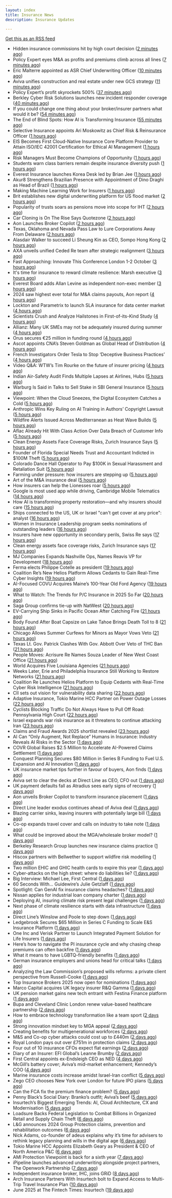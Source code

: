 ```yaml
---
layout: index
title: Insurance News
description: Insurance Updates

---
```


[Get this as an RSS feed](/insurance.rss)

<!-- news_marker starts -->
- Hidden insurance commissions hit by high court decision ([2 minutes ago](https://www.insurancebusinessmag.com/uk/news/property-insurance/hidden-insurance-commissions-hit-by-high-court-decision-540421.aspx))
- Policy Expert eyes M&A as profits and premiums climb across all lines ([7 minutes ago](https://www.insurancebusinessmag.com/uk/news/breaking-news/policy-expert-eyes-manda-as-profits-and-premiums-climb-across-all-lines-540419.aspx))
- Eric Malterre appointed as ASR Chief Underwriting Officer ([10 minutes ago](https://www.reinsurancene.ws/eric-malterre-appointed-as-asr-chief-underwriting-officer/))
- Aviva unifies construction and real estate under new GCS strategy ([11 minutes ago](https://www.insurancebusinessmag.com/uk/news/construction-engineering/aviva-unifies-construction-and-real-estate-under-new-gcs-strategy-540418.aspx))
- Policy Expert’s profit skyrockets 500% ([37 minutes ago](https://www.postonline.co.uk/news/7957999/policy-expert%E2%80%99s-profit-skyrockets-500))
- Berkley Cyber Risk Solutions launches new incident responder coverage ([40 minutes ago](https://www.reinsurancene.ws/berkley-cyber-risk-solutions-launches-new-incident-responder-coverage/))
- If you could change one thing about your broker/insurer partners what would it be? ([54 minutes ago](https://www.insurancebusinessmag.com/uk/tv/if-you-could-change-one-thing-about-your-brokerinsurer-partners-what-would-it-be-540407.aspx))
- The End of Blind Spots: How AI is Transforming Insurance ([55 minutes ago](https://insurance-edge.net/2025/06/25/the-end-of-blind-spots-how-ai-is-transforming-insurance/))
- Selective Insurance appoints Ari Moskowitz as Chief Risk & Reinsurance Officer ([1 hours ago](https://www.reinsurancene.ws/selective-insurance-appoints-ari-moskowitz-as-chief-risk-reinsurance-officer/))
- EIS Becomes First Cloud-Native Insurance Core Platform Provider to Attain ISO/IEC 42001 Certification for Ethical AI Management ([1 hours ago](https://www.insurtechinsights.com/eis-becomes-first-cloud-native-insurance-core-platform-provider-to-attain-iso-iec-42001-certification-for-ethical-ai-management/))
- Risk Managers Must Become Champions of Opportunity ([1 hours ago](https://insurance-edge.net/2025/06/25/risk-managers-must-become-champions-of-opportunity/))
- Students warn class barriers remain despite insurance diversity push ([1 hours ago](https://www.postonline.co.uk/people/7957987/students-warn-class-barriers-remain-despite-insurance-diversity-push))
- Everest Insurance launches Korea Desk led by Brian Jee ([1 hours ago](https://www.reinsurancene.ws/everest-insurance-launches-korea-desk-led-by-brian-jee/))
- Akur8 Strengthens Brazilian Presence with Appointment of Dino Draghi as Head of Brazil ([1 hours ago](https://www.insurtechinsights.com/akur8-strengthens-brazilian-presence-with-appointment-of-dino-draghi-as-head-of-brazil/))
- Making Machine Learning Work for Insurers ([1 hours ago](https://insurance-edge.net/2025/06/25/making-machine-learning-work-for-insurers/))
- Brit establishes new digital underwriting platform for US flood market ([2 hours ago](https://www.reinsurancene.ws/brit-establishes-new-digital-underwriting-platform-for-us-flood-market/))
- Popularity of trusts soars as pensions move into scope for IHT ([2 hours ago](https://ifamagazine.com/popularity-of-trusts-soars-as-pensions-move-into-scope-for-iht/))
- Car Cloning is On The Rise Says Quotezone ([2 hours ago](https://insurance-edge.net/2025/06/25/car-cloning-is-on-the-rise-says-quotezone/))
- Aon Launches Broker Copilot ([2 hours ago](https://insurance-edge.net/2025/06/25/aon-launches-broker-copilot/))
- Texas, Oklahoma and Nevada Pass Law to Lure Corporations Away From Delaware ([2 hours ago](https://www.insurancejournal.com/news/southcentral/2025/06/25/829043.htm))
- Alasdair Walker to succeed Li Sheung Kin as CEO, Sompo Hong Kong ([2 hours ago](https://www.reinsurancene.ws/alasdair-walker-to-succeed-li-sheung-kin-as-ceo-sompo-hong-kong/))
- AXA unveils unified Ceded Re team after strategic realignment ([3 hours ago](https://www.reinsurancene.ws/axa-unveils-unified-ceded-re-team-after-strategic-realignment/))
- Fast Approaching: Innovate This Conference London 1-2 October ([3 hours ago](https://insurance-edge.net/2025/06/25/fast-approaching-innovate-this-conference-london-1-2-october/))
- It's time for insurance to reward climate resilience: Marsh executive ([3 hours ago](https://www.insurancebusinessmag.com/uk/news/breaking-news/its-time-for-insurance-to-reward-climate-resilience-marsh-executive-540381.aspx))
- Everest Board adds Allan Levine as independent non-exec member ([3 hours ago](https://www.reinsurancene.ws/everest-board-adds-allan-levine-as-independent-non-exec-member/))
- 2024 saw highest ever total for M&A claims payouts, Aon report ([4 hours ago](https://www.insurancebusinessmag.com/uk/news/breaking-news/2024-saw-highest-ever-total-for-manda-claims-payouts-aon-report-540374.aspx))
- Lockton and Parametrix to launch SLA insurance for data center market ([4 hours ago](https://www.reinsurancene.ws/lockton-and-parametrix-to-launch-sla-insurance-for-data-center-market/))
- Scientists Crush and Analyze Hailstones in First-of-its-Kind Study ([4 hours ago](https://www.insurancejournal.com/news/southcentral/2025/06/25/829048.htm))
- Allianz: Many UK SMEs may not be adequately insured during summer ([4 hours ago](https://www.insurancebusinessmag.com/uk/news/business-resilience/allianz-many-uk-smes-may-not-be-adequately-insured-during-summer-540369.aspx))
- Orus secures €25 million in funding round ([4 hours ago](https://www.insurancebusinessmag.com/uk/news/breaking-news/orus-secures-25-million-in-funding-round-540368.aspx))
- Ascot appoints CNA’s Steven Goldman as Global Head of Distribution ([4 hours ago](https://www.reinsurancene.ws/ascot-appoints-cnas-steven-goldman-as-global-head-of-distribution/))
- French Investigators Order Tesla to Stop ‘Deceptive Business Practices’ ([4 hours ago](https://www.insurancejournal.com/news/international/2025/06/25/829031.htm))
- Video Q&A: WTW’s Tim Rourke on the future of insurer pricing ([4 hours ago](https://www.postonline.co.uk/market-access/technology/7957884/video-qa-wtw%E2%80%99s-tim-rourke-on-the-future-of-insurer-pricing))
- Indian Air-Safety Audit Finds Multiple Lapses at Airlines, Hubs ([5 hours ago](https://www.insurancejournal.com/news/international/2025/06/25/829019.htm))
- Warburg Is Said in Talks to Sell Stake in SBI General Insurance ([5 hours ago](https://www.insurancejournal.com/news/international/2025/06/25/828942.htm))
- Viewpoint: When the Cloud Sneezes, the Digital Ecosystem Catches a Cold ([5 hours ago](https://www.insurancejournal.com/news/international/2025/06/25/828977.htm))
- Anthropic Wins Key Ruling on AI Training in Authors’ Copyright Lawsuit ([5 hours ago](https://www.insurancejournal.com/news/national/2025/06/25/828987.htm))
- Wildfire Alerts Issued Across Mediterranean as Heat Wave Builds ([5 hours ago](https://www.insurancejournal.com/news/international/2025/06/25/828960.htm))
- Aflac Already Hit With Class Action Over Data Breach of Customer Info ([5 hours ago](https://www.insurancejournal.com/news/national/2025/06/25/829012.htm))
- Clean Energy Assets Face Coverage Risks, Zurich Insurance Says ([5 hours ago](https://www.insurancejournal.com/news/international/2025/06/25/829023.htm))
- Founder of Florida Special Needs Trust and Accountant Indicted in $100M Theft ([5 hours ago](https://www.insurancejournal.com/news/southeast/2025/06/25/829054.htm))
- Colorado Dance Hall Operator to Pay $100K in Sexual Harassment and Retaliation Suit ([5 hours ago](https://www.insurancejournal.com/news/west/2025/06/25/828979.htm))
- Farming under pressure: how insurers are stepping up ([5 hours ago](https://www.postonline.co.uk/commercial/7957860/farming-under-pressure-how-insurers-are-stepping-up))
- Art of the M&A insurance deal ([5 hours ago](https://www.postonline.co.uk/commercial/7957730/art-of-the-ma-insurance-deal))
- How insurers can help the Lionesses roar ([5 hours ago](https://www.postonline.co.uk/claims/7957499/how-insurers-can-help-the-lionesses-roar))
- Google is most used app while driving, Cambridge Mobile Telematics ([14 hours ago](https://www.dig-in.com/news/google-most-used-while-driving-cambridge-mobile-telematics))
- How AI is transforming property restoration—and why insurers should care ([15 hours ago](https://www.dig-in.com/opinion/how-ai-is-transforming-property-restoration))
- Ships connected to the US, UK or Israel "can't get cover at any price": analyst ([16 hours ago](https://www.insurancebusinessmag.com/uk/news/breaking-news/ships-connected-to-the-us-uk-or-israel-cant-get-cover-at-any-price-analyst-540387.aspx))
- Women in Insurance Leadership program seeks nominations of outstanding leaders ([16 hours ago](https://www.dig-in.com/news/2025-women-in-insurance-leadership-nominations-open))
- Insurers have new opportunity in secondary perils, Swiss Re says ([17 hours ago](https://www.dig-in.com/articles/insurers-have-new-opportunity-in-secondary-perils-swiss-re))
- Clean energy assets face coverage risks, Zurich Insurance says ([17 hours ago](https://www.dig-in.com/articles/clean-energy-assets-face-coverage-risks-zurich-insurance))
- MJ Companies Expands Nashville Ops, Names Reavis VP for Development ([18 hours ago](https://www.insurancejournal.com/news/southeast/2025/06/24/828984.htm))
- Ferma elects Philippe Cotelle as president ([19 hours ago](https://www.postonline.co.uk/risk-management/7957992/ferma-elects-philippe-cotelle-as-president))
- Coalition Re’s New Helios Platform Allows Cedants to Gain Real-Time Cyber Insights ([19 hours ago](https://www.insurancejournal.com/news/national/2025/06/24/828970.htm))
- AI-Focused COVU Acquires Maine’s 100-Year Old Ford Agency ([19 hours ago](https://www.insurancejournal.com/news/east/2025/06/24/828968.htm))
- What to Watch: The Trends for P/C Insurance in 2025 So Far ([20 hours ago](https://www.insurancejournal.com/news/national/2025/06/24/828952.htm))
- Saga Group confirms tie-up with NatWest ([20 hours ago](https://www.insurancebusinessmag.com/uk/news/breaking-news/saga-group-confirms-tieup-with-natwest-540271.aspx))
- EV-Carrying Ship Sinks in Pacific Ocean After Catching Fire ([21 hours ago](https://www.insurancejournal.com/news/international/2025/06/24/828902.htm))
- Body Found After Boat Capsize on Lake Tahoe Brings Death Toll to 8 ([21 hours ago](https://www.insurancejournal.com/news/west/2025/06/24/828938.htm))
- Chicago Allows Summer Curfews for Minors as Mayor Vows Veto ([21 hours ago](https://www.insurancejournal.com/news/midwest/2025/06/24/828934.htm))
- Texas Lt. Gov. Patrick Clashes With Gov. Abbott Over Veto of THC Ban ([21 hours ago](https://www.insurancejournal.com/news/southcentral/2025/06/24/828927.htm))
- People Moves: Acrisure Re Names Souza Leader of New West Coast Office ([21 hours ago](https://www.insurancejournal.com/news/west/2025/06/24/828806.htm))
- World Acquires Five Louisiana Agencies ([21 hours ago](https://www.insurancejournal.com/news/southcentral/2025/06/24/828923.htm))
- Weeks Later, Erie and Philadelphia Insurance Still Working to Restore Networks ([21 hours ago](https://www.insurancejournal.com/news/east/2025/06/24/828919.htm))
- Coalition Re Launches Helios Platform to Equip Cedants with Real-Time Cyber Risk Intelligence ([21 hours ago](https://www.insurtechinsights.com/coalition-re-launches-helios-platform-to-equip-cedants-with-real-time-cyber-risk-intelligence/))
- CII sets out vision for vulnerability data sharing ([22 hours ago](https://ifamagazine.com/cii-sets-out-vision-for-vulnerability-data-sharing/))
- Adaptive Insurance, Tokio Marine HCC Partner on Power Outage Losses ([22 hours ago](https://www.insurancejournal.com/news/national/2025/06/24/828825.htm))
- Cyclists Blocking Traffic Do Not Always Have to Pull Off Road: Pennsylvania High Court ([22 hours ago](https://www.insurancejournal.com/news/east/2025/06/24/828904.htm))
- Israel expands war risk insurance as it threatens to continue attacking Iran ([23 hours ago](https://www.insurancebusinessmag.com/uk/news/breaking-news/israel-expands-war-risk-insurance-as-it-threatens-to-continue-attacking-iran-540229.aspx))
- Claims and Fraud Awards 2025 shortlist revealed ([23 hours ago](https://www.postonline.co.uk/claims/7957977/claims-and-fraud-awards-2025-shortlist-revealed))
- AI Can “Only Augment, Not Replace” Humans in Insurance: Industry Reveals AI Risks in the Sector ([1 days ago](https://thefintechtimes.com/ai-can-only-augment-not-replace-humans-in-insurance-industry-reveals-ai-risks-in-the-sector/))
- COVR Global Raises $2.5 Million to Accelerate AI-Powered Claims Settlement ([1 days ago](https://www.insurtechinsights.com/covr-global-raises-2-5-million-to-accelerate-ai-powered-claims-settlement/))
- Conquest Planning Secures $80 Million in Series B Funding to Fuel U.S. Expansion and AI Innovation ([1 days ago](https://www.insurtechinsights.com/conquest-planning-secures-80-million-in-series-b-funding-to-fuel-u-s-expansion-and-ai-innovation/))
- UK insurance market tips further in favour of buyers, Aon finds ([1 days ago](https://www.insurancebusinessmag.com/uk/news/breaking-news/uk-insurance-market-tips-further-in-favour-of-buyers-aon-finds-540199.aspx))
- Aviva set to clear the decks at Direct Line as CEO, CFO out ([1 days ago](https://www.insurancebusinessmag.com/uk/news/breaking-news/aviva-set-to-clear-the-decks-at-direct-line-as-ceo-cfo-out-540198.aspx))
- UK payment defaults fall as Atradius sees early signs of recovery ([1 days ago](https://www.insurancebusinessmag.com/uk/news/breaking-news/uk-payment-defaults-fall-as-atradius-sees-early-signs-of-recovery-540191.aspx))
- Aon unveils Broker Copilot to transform insurance placement ([1 days ago](https://www.insurancebusinessmag.com/uk/news/technology/aon-unveils-broker-copilot-to-transform-insurance-placement-540189.aspx))
- Direct Line leader exodus continues ahead of Aviva deal ([1 days ago](https://www.postonline.co.uk/news/7957990/direct-line-leader-exodus-continues-ahead-of-aviva-deal))
- Blazing carrier sinks, leaving insurers with potentially large bill ([1 days ago](https://www.insurancebusinessmag.com/uk/news/breaking-news/blazing-carrier-sinks-leaving-insurers-with-potentially-large-bill-540245.aspx))
- Co-op expands travel cover and calls on industry to take note ([1 days ago](https://www.postonline.co.uk/personal/7957986/co-op-expands-travel-cover-and-calls-on-industry-to-take-note))
- What could be improved about the MGA/wholesale broker model? ([1 days ago](https://www.insurancebusinessmag.com/uk/tv/what-could-be-improved-about-the-mgawholesale-broker-model-540171.aspx))
- Berkeley Research Group launches new insurance claims practice ([1 days ago](https://www.insurancebusinessmag.com/uk/news/breaking-news/berkeley-research-group-launches-new-insurance-claims-practice-540170.aspx))
- Hiscox partners with Bellwether to support wildfire risk modelling ([1 days ago](https://www.insurancebusinessmag.com/uk/news/catastrophe/hiscox-partners-with-bellwether-to-support-wildfire-risk-modelling-540169.aspx))
- Two million EHIC and GHIC health cards to expire this year ([1 days ago](https://www.insurancebusinessmag.com/uk/news/travel/two-million-ehic-and-ghic-health-cards-to-expire-this-year-540168.aspx))
- Cyber-attacks on the high street: where do liabilities lie? ([1 days ago](https://www.postonline.co.uk/commercial/7957856/cyber-attacks-on-the-high-street-where-do-liabilities-lie))
- Big Interview: Michael Lee, First Central ([1 days ago](https://www.postonline.co.uk/personal/7957823/big-interview-michael-lee-first-central))
- 60 Seconds With... Guidewire’s Julie Getzlaff ([1 days ago](https://www.postonline.co.uk/technology/7957616/60-seconds-with-guidewire%E2%80%99s-julie-getzlaff))
- Spotlight: Can GenAI fix insurance claims headaches? ([1 days ago](https://www.postonline.co.uk/market-access/7957902/spotlight-can-genai-fix-insurance-claims-headaches))
- Nissan applies for industrial loan company charter ([1 days ago](https://www.dig-in.com/news/nissan-applies-for-industrial-loan-company-charter))
- Deploying AI, insuring climate risk present legal challenges ([1 days ago](https://www.dig-in.com/news/deploying-ai-insuring-climate-risk-present-legal-challenges))
- Next phase of climate resilience starts with data infrastructure ([1 days ago](https://www.dig-in.com/opinion/climate-resilience-starts-with-data-infrastructure))
- Direct Line’s Winslow and Poole to step down ([1 days ago](https://www.postonline.co.uk/news/7957985/direct-line%E2%80%99s-winslow-and-poole-to-step-down))
- Ledgebrook Secures $65 Million in Series C Funding to Scale E&S Insurance Platform ([1 days ago](https://www.insurtechinsights.com/ledgebrook-secures-65-million-in-series-c-funding-to-scale-es-insurance-platform/))
- One Inc and Verisk Partner to Launch Integrated Payment Solution for Life Insurers ([1 days ago](https://www.insurtechinsights.com/one-inc-and-verisk-partner-to-launch-integrated-payment-solution-for-life-insurers/))
- Here’s how to navigate the PI insurance cycle and why chasing cheap premiums can often backfire ([1 days ago](https://ifamagazine.com/advisers-heres-how-to-navigate-the-pi-insurance-cycle-and-why-chasing-cheap-premiums-can-often-backfire/))
- What it means to have LGBTQ-friendly benefits ([1 days ago](https://www.dig-in.com/news/what-it-means-to-have-lgbtq-friendly-benefits))
- German insurance employers and unions head for critical talks ([1 days ago](https://www.insurancebusinessmag.com/uk/news/breaking-news/german-insurance-employers-and-unions-head-for-critical-talks-540044.aspx))
- Analyzing the Law Commission’s proposed wills reforms: a private client perspective from Russell-Cooke ([1 days ago](https://ifamagazine.com/analyzing-the-law-commissions-proposed-wills-reforms-a-private-client-perspective-from-russell-cooke/))
- Top Insurance Brokers 2025 now open for nominations ([1 days ago](https://www.insurancebusinessmag.com/uk/news/breaking-news/top-insurance-brokers-2025-now-open-for-nominations-540042.aspx))
- Marco Capital acquires UK legacy insurer R&Q Gamma ([1 days ago](https://www.insurancebusinessmag.com/uk/news/breaking-news/marco-capital-acquires-uk-legacy-insurer-randq-gamma-540040.aspx))
- UK pension market gains new tech entrant with Festina Finance platform ([1 days ago](https://www.insurancebusinessmag.com/uk/news/life-insurance/uk-pension-market-gains-new-tech-entrant-with-festina-finance-platform-540039.aspx))
- Bupa and Cleveland Clinic London renew value-based healthcare partnership ([2 days ago](https://www.insurancebusinessmag.com/uk/news/life-insurance/bupa-and-cleveland-clinic-london-renew-valuebased-healthcare-partnership-540038.aspx))
- How to embrace technology transformation like a team sport ([2 days ago](https://www.insurtechinsights.com/how-to-embrace-technology-transformation-like-a-team-sport/))
- Strong innovation mindset key to MGA appeal ([2 days ago](https://www.postonline.co.uk/broker/7957981/strong-innovation-mindset-key-to-mga-appeal))
- Creating benefits for multigenerational workforces ([2 days ago](https://www.dig-in.com/advisers/opinion/creating-benefits-for-multigenerational-workforces))
- M&S and Co-op cyber attacks could cost up to £440m ([2 days ago](https://www.postonline.co.uk/commercial/7957982/ms-and-co-op-cyber-attacks-could-cost-up-to-%C2%A3440m))
- Royal London pays out over £751m in protection claims ([2 days ago](https://ifamagazine.com/royal-london-pays-out-over-751m-in-protection-claims/))
- Four out of 10 insurance CFOs expect flat earnings ([2 days ago](https://www.postonline.co.uk/personal/7957743/four-out-of-10-insurance-cfos-expect-flat-earnings))
- Diary of an Insurer: EFI Global’s Leanne Brumby ([2 days ago](https://www.postonline.co.uk/claims/7957491/diary-of-an-insurer-efi-global%E2%80%99s-leanne-brumby))
- First Central appoints ex-Endsleigh CEO as NED ([4 days ago](https://www.postonline.co.uk/news/7957978/first-central-appoints-ex-endsleigh-ceo-as-ned))
- McGill’s battery cover; Aviva’s mid-market enhancement; Kennedy’s COO ([4 days ago](https://www.postonline.co.uk/news/7957971/mcgill%E2%80%99s-battery-cover-aviva%E2%80%99s-mid-market-enhancement-kennedy%E2%80%99s-coo))
- Marine insurance costs increase amidst Israel-Iran conflict ([5 days ago](https://www.postonline.co.uk/news/7957976/marine-insurance-costs-increase-amidst-israel-iran-conflict))
- Zego CEO chooses New York over London for future IPO plans ([5 days ago](https://www.postonline.co.uk/technology/7957974/zego-ceo-chooses-new-york-over-london-for-future-ipo-plans))
- Can the FCA fix the premium finance problem? ([5 days ago](https://www.postonline.co.uk/regulation/7957972/can-the-fca-fix-the-premium-finance-problem))
- Penny Black’s Social Diary: Branko’s outfit; Aviva’s beef ([5 days ago](https://www.postonline.co.uk/people/7957773/penny-black%E2%80%99s-social-diary-branko%E2%80%99s-outfit-aviva%E2%80%99s-beef))
- Insurtech’s Biggest Emerging Trends: AI, Cloud Architecture, CX and Modernisation ([5 days ago](https://thefintechtimes.com/insurtech-biggest-emerging-trends-ai-cloud-architecture-cx-and-data/))
- Loadsure Backs Federal Legislation to Combat Billions in Organized Retail and Supply Chain Theft ([6 days ago](https://www.insurtechinsights.com/loadsure-backs-federal-legislation-to-combat-billions-in-organized-retail-and-supply-chain-theft/))
- L&G announces 2024 Group Protection claims, prevention and rehabilitation outcomes ([6 days ago](https://ifamagazine.com/lg-announces-2024-group-protection-claims-prevention-and-rehabilitation-outcomes/))
- Nick Adams, co-founder of adeus explains why it’s time for advisers to rethink legacy planning and wills in the digital age ([6 days ago](https://ifamagazine.com/nick-adams-co-founder-of-adeus-explains-why-its-time-for-advisers-to-rethink-legacy-planning-and-wills-in-the-digital-age/))
- Tokio Marine HCC Appoints Elizabeth Geary as President & CEO of North America P&C ([6 days ago](https://www.insurtechinsights.com/tokio-marine-hcc-appoints-elizabeth-geary-as-president-ceo-of-north-america-pc/))
- AMI Protection Viewpoint is back for a sixth year ([7 days ago](https://ifamagazine.com/ami-protection-viewpoint-is-back-for-a-sixth-year/))
- iPipeline launches advanced underwriting alongside project partners, The Openwork Partnership ([7 days ago](https://ifamagazine.com/ipipeline-launches-advanced-underwriting-alongside-project-partners-the-openwork-partnership/))
- Independent insurance broker, IHC, joins GRiD ([8 days ago](https://ifamagazine.com/independent-insurance-broker-ihc-joins-grid/))
- Arch Insurance Partners With Insurtech bolt to Expand Access to Multi-Trip Travel Insurance Plan ([10 days ago](https://thefintechtimes.com/arch-insurance-partners-with-insurtech-bolt-to-expand-access-to-multi-trip-travel-insurance-plan/))
- June 2025 at The Fintech Times: Insurtech ([19 days ago](https://thefintechtimes.com/june-2025-at-the-fintech-times-insurtech/))

<!-- news_marker ends -->